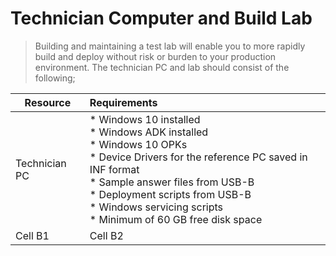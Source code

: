 # Technician Computer and Build Lab

> Building and maintaining a test lab will enable you to more rapidly build and deploy without risk or burden to your production environment. The technician PC and lab should consist of the following;

| Resource | Requirements |  
|-----------|:-------------------------------|  
| Technician PC | * Windows 10 installed <br>* Windows ADK installed<br>* Windows 10 OPKs<br>* Device Drivers for the reference PC saved in INF format<br>* Sample answer files from USB-B<br>* Deployment scripts from USB-B<br>* Windows servicing scripts<br>* Minimum of 60 GB free disk space |  
| Cell B1 | Cell B2 |